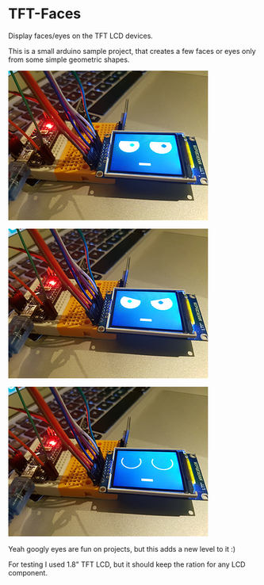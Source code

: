 # TFT-Faces
Display faces/eyes on the TFT LCD devices.

This is a small arduino sample project, that creates a few faces or eyes only from some simple geometric shapes.

![alt text](https://github.com/ManolescuSebastian/TFT-Faces/blob/master/images/image_x1.jpg)

![alt text](https://github.com/ManolescuSebastian/TFT-Faces/blob/master/images/image_x2.jpg)

![alt text](https://github.com/ManolescuSebastian/TFT-Faces/blob/master/images/image_x3.jpg)


Yeah googly eyes are fun on projects, but this adds a new level to it :)

For testing I used 1.8" TFT LCD, but it should keep the ration for any LCD component. 

